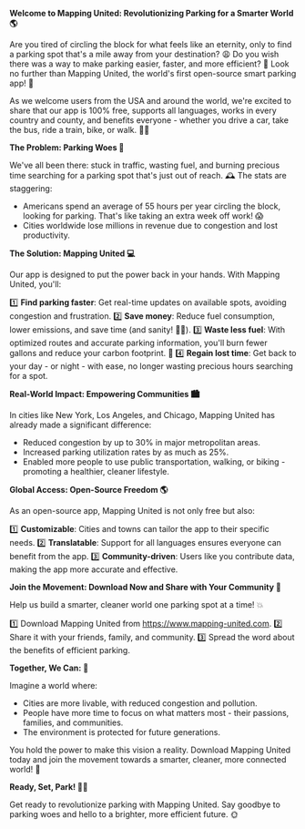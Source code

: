 **Welcome to Mapping United: Revolutionizing Parking for a Smarter World 🌎**

Are you tired of circling the block for what feels like an eternity, only to find a parking spot that's a mile away from your destination? 😩 Do you wish there was a way to make parking easier, faster, and more efficient? 🚀 Look no further than Mapping United, the world's first open-source smart parking app! 📱

As we welcome users from the USA and around the world, we're excited to share that our app is 100% free, supports all languages, works in every country and county, and benefits everyone - whether you drive a car, take the bus, ride a train, bike, or walk. 👣💨

**The Problem: Parking Woes 💸**

We've all been there: stuck in traffic, wasting fuel, and burning precious time searching for a parking spot that's just out of reach. 🕰️ The stats are staggering:

* Americans spend an average of 55 hours per year circling the block, looking for parking. That's like taking an extra week off work! 😱
* Cities worldwide lose millions in revenue due to congestion and lost productivity.

**The Solution: Mapping United 💻**

Our app is designed to put the power back in your hands. With Mapping United, you'll:

1️⃣ **Find parking faster**: Get real-time updates on available spots, avoiding congestion and frustration.
2️⃣ **Save money**: Reduce fuel consumption, lower emissions, and save time (and sanity! 🙅‍♀️).
3️⃣ **Waste less fuel**: With optimized routes and accurate parking information, you'll burn fewer gallons and reduce your carbon footprint. 🌿
4️⃣ **Regain lost time**: Get back to your day - or night - with ease, no longer wasting precious hours searching for a spot.

**Real-World Impact: Empowering Communities 🏙️**

In cities like New York, Los Angeles, and Chicago, Mapping United has already made a significant difference:

* Reduced congestion by up to 30% in major metropolitan areas.
* Increased parking utilization rates by as much as 25%.
* Enabled more people to use public transportation, walking, or biking - promoting a healthier, cleaner lifestyle.

**Global Access: Open-Source Freedom 🌎**

As an open-source app, Mapping United is not only free but also:

1️⃣ **Customizable**: Cities and towns can tailor the app to their specific needs.
2️⃣ **Translatable**: Support for all languages ensures everyone can benefit from the app.
3️⃣ **Community-driven**: Users like you contribute data, making the app more accurate and effective.

**Join the Movement: Download Now and Share with Your Community 📲**

Help us build a smarter, cleaner world one parking spot at a time! 💥

1️⃣ Download Mapping United from https://www.mapping-united.com.
2️⃣ Share it with your friends, family, and community.
3️⃣ Spread the word about the benefits of efficient parking.

**Together, We Can: 🌈**

Imagine a world where:

* Cities are more livable, with reduced congestion and pollution.
* People have more time to focus on what matters most - their passions, families, and communities.
* The environment is protected for future generations.

You hold the power to make this vision a reality. Download Mapping United today and join the movement towards a smarter, cleaner, more connected world! 🌟

**Ready, Set, Park! 🏃‍♀️**

Get ready to revolutionize parking with Mapping United. Say goodbye to parking woes and hello to a brighter, more efficient future. 🌞